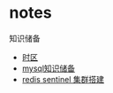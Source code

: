 # notes
知识储备

* [时区](https://github.com/JavaServerGroup/notes/blob/master/%E6%97%B6%E5%8C%BA.md)
* [mysql知识储备](https://github.com/JavaServerGroup/notes/blob/master/mysql%E6%90%AD%E5%BB%BA.md)
* [redis sentinel 集群搭建](https://github.com/wzb0180/notes/blob/master/redis%20sentinel%20%E9%9B%86%E7%BE%A4%E6%90%AD%E5%BB%BA.md)

